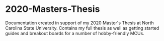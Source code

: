# 2020-Masters-Thesis
Documentation created in support of my 2020 Master's Thesis at North Carolina State University. Contains my full thesis as well as getting started guides and breakout boards for a number of hobby-friendly MCUs.
